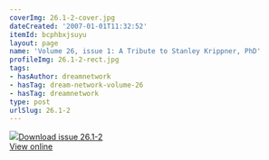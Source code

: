```yaml
---
coverImg: 26.1-2-cover.jpg
dateCreated: '2007-01-01T11:32:52'
itemId: bcphbxjsuyu
layout: page
name: 'Volume 26, issue 1: A Tribute to Stanley Krippner, PhD'
profileImg: 26.1-2-rect.jpg
tags:
- hasAuthor: dreamnetwork
- hasTag: dream-network-volume-26
- hasTag: dreamnetwork
type: post
urlSlug: 26.1-2
---
```

<img class="card-journal-img" src="../images/26.1-2-rect.jpg"/><a href="../files/pdfs/Volume_26/26.1-26.2_krippner.pdf" download="">Download issue 26.1-2</a><br><a href="../files/pdfs/Volume_26/26.1-26.2_krippner.pdf">View online</a>